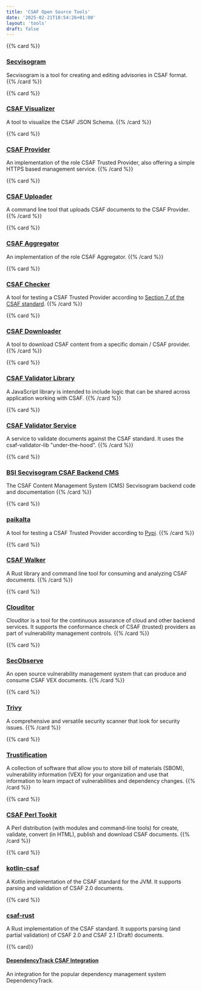 ```yaml
---
title: 'CSAF Open Source Tools'
date: '2025-02-21T18:54:26+01:00'
layout: 'tools'
draft: false
---
```

<!--
  SPDX-License-Identifier: Apache-2.0

  SPDX-FileCopyrightText: 2025 German Federal Office for Information Security (BSI) <https://www.bsi.bund.de>

  This file is Free Software under the Apache-2.0 License
  without warranty, see README.md and LICENSES/Apache-2.0.txt for details.
-->

{{% card %}}
### [Secvisogram](https://secvisogram.github.io/)
Secvisogram is a tool for creating and editing advisories in CSAF format.
{{% /card %}}

{{% card %}}
### [CSAF Visualizer](https://json.csaf.io/)
A tool to visualize the CSAF JSON Schema.
{{% /card %}}

{{% card %}}
### [CSAF Provider](https://github.com/gocsaf/csaf/blob/main/docs/csaf_provider.md)
An implementation of the role CSAF Trusted Provider, also offering a simple HTTPS based management service.
{{% /card %}}

{{% card %}}
### [CSAF Uploader](https://github.com/gocsaf/csaf/blob/main/docs/csaf_uploader.md)
A command line tool that uploads CSAF documents to the CSAF Provider.
{{% /card %}}

{{% card %}}
### [CSAF Aggregator](https://github.com/gocsaf/csaf/blob/main/docs/csaf_aggregator.md)
An implementation of the role CSAF Aggregator.
{{% /card %}}

{{% card %}}
### [CSAF Checker](https://github.com/gocsaf/csaf/blob/main/docs/csaf_checker.md)
A tool for testing a CSAF Trusted Provider according to [Section 7 of the CSAF standard](https://docs.oasis-open.org/csaf/csaf/v2.0/os/csaf-v2.0-os.html#7-distributing-csaf-documents).
{{% /card %}}

{{% card %}}
### [CSAF Downloader](https://github.com/gocsaf/csaf/blob/main/docs/csaf_downloader.md)
A tool to download CSAF content from a specific domain / CSAF provider.<br>
{{% /card %}}

{{% card %}}
### [CSAF Validator Library](https://github.com/secvisogram/csaf-validator-lib)
A JavaScript library is intended to include logic that can be shared across application working with CSAF.
{{% /card %}}

{{% card %}}
### [CSAF Validator Service](https://github.com/secvisogram/csaf-validator-service)
A service to validate documents against the CSAF standard. It uses the csaf-validator-lib "under-the-hood".
{{% /card %}}

{{% card %}}
### [BSI Secvisogram CSAF Backend CMS](https://github.com/secvisogram/csaf-cms-backend)
The CSAF Content Management System (CMS) Secvisogram backend code and documentation
{{% /card %}}

{{% card %}}
### [paikalta](https://pypi.org/project/paikalta/)
A tool for testing a CSAF Trusted Provider according to [Pypi](https://pypi.org/project/paikalta/).
{{% /card %}}

{{% card %}}
### [CSAF Walker](https://github.com/ctron/csaf-walker)
A Rust library and command line tool for consuming and analyzing CSAF documents.
{{% /card %}}

{{% card %}}
### [Clouditor](https://github.com/clouditor/clouditor?tab=readme-ov-file#using-the-extra-discoverers-eg-csaf)
Clouditor is a tool for the continuous assurance of cloud and other backend services. It supports the conformance check of CSAF (trusted) providers as part of vulnerability management controls.
{{% /card %}}

{{% card %}}
### [SecObserve](https://github.com/MaibornWolff/SecObserve)
An open source vulnerability management system that can produce and consume CSAF VEX documents.
{{% /card %}}

{{% card %}}
### [Trivy](https://aquasecurity.github.io/trivy/)
A comprehensive and versatile security scanner that look for security issues.
{{% /card %}}

{{% card %}}
### [Trustification](https://github.com/trustification/trustification)
A collection of software that allow you to store bill of materials (SBOM), vulnerability information (VEX) for your organization and use that information to learn impact of vulnerabilities and dependency changes.
{{% /card %}}

{{% card %}}
### [CSAF Perl Tookit](https://metacpan.org/dist/CSAF)
A Perl distribution (with modules and command-line tools) for create, validate, convert (in HTML), publish and download CSAF documents.
{{% /card %}}

{{% card %}}
### [kotlin-csaf](https://github.com/csaf-sbom/kotlin-csaf)
A Kotlin implementation of the CSAF standard for the JVM. It supports parsing and validation of CSAF 2.0 documents.

{{% card %}}
### [csaf-rust](https://github.com/csaf-poc/csaf-rust)
A Rust implementation of the CSAF standard. It supports parsing (and partial validation) of CSAF 2.0 and CSAF 2.1 (Draft) documents.

{{% card}}
#### [DependencyTrack CSAF Integration](https://github.com/csaf-sbom/hyades-csaf)
An integration for the popular dependency management system DependencyTrack.